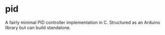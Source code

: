 # pid
A fairly minimal PID controller implementation in C. Structured as an Arduino library but can build standalone.
